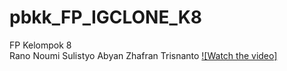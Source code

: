 # pbkk_FP_IGCLONE_K8
FP 
Kelompok 8	
Rano Noumi Sulistyo	
Abyan Zhafran Trisnanto	
[![Watch the video]](https://youtu.be/Ef4yD0AcNsU)

